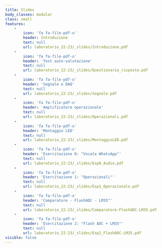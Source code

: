 ```yaml
---
title: Slides
body_classes: modular
class: small
features:
    -
        icon: 'fa fa-file-pdf-o'
        header: Introduzione
        text: null
        url: laboratorio_22-23/_slides/Introduzione.pdf
    -
        icon: 'fa fa-file-pdf-o'
        header: 'Test auto-valutazione'
        text: null
        url: laboratorio_22-23/_slides/Questionario_risposte.pdf
    -
        icon: 'fa fa-file-pdf-o'
        header: 'Segnale e DAQ'
        text: null
        url: laboratorio_22-23/_slides/Segnale.pdf
    -
        icon: 'fa fa-file-pdf-o'
        header: 'Amplificatore operazionale'
        text: null
        url: laboratorio_22-23/_slides/Operazionali.pdf
    -
        icon: 'fa fa-file-pdf-o'
        header: 'Montaggio LED'
        text: null
        url: laboratorio_22-23/_slides/MontaggioLED.pdf
    -
        icon: 'fa fa-file-pdf-o'
        header: 'Esercitazione 0: "Vocale WhatsApp"'
        text: null
        url: laboratorio_22-23/_slides/Esp0_Audio.pdf
    -
        icon: 'fa fa-file-pdf-o'
        header: 'Esercitazione 1: "Operazionali"'
        text: null
        url: laboratorio_22-23/_slides/Esp1_Operazionale.pdf
    -
        icon: 'fa fa-file-pdf-o'
        header: 'Comparatore - FlashADC - LM35"'
        text: null
        url: laboratorio_22-23/_slides/Comparatore-FlashADC-LM35.pdf
    -
        icon: 'fa fa-file-pdf-o'
        header: 'Esercitazione 2: "Flash ADC + LM35"'
        text: null
        url: laboratorio_22-23/_slides/Esp2_FlashADC-LM35.pdf
visible: false
---
```


<!---
    -
        icon: 'fa fa-file-pdf-o'
        header: 'Conversione A/D'
        text: null
    -
        icon: 'fa fa-file-pdf-o'
        header: 'Elettronica Digitale (prima parte)'
        text: null
    -
        icon: 'fa fa-file-pdf-o'
        header: LabWiew
        text: null
    -
        icon: 'fa fa-file-pdf-o'
        header: Transistor
        text: null
    -
        icon: 'fa fa-file-pdf-o'
        header: 'Elettronica Digitale (seconda parte)'
        text: null
    -
        icon: 'fa fa-file-pdf-o'
        header: 'Segnali periodici'
        text: null
    -
        icon: 'fa fa-file-pdf-o'
        header: 'Segnali aperiodici'
        text: null
    -
        icon: 'fa fa-file-pdf-o'
        header: 'Banda di un segnale - Filtri'
        text: null
    -
        icon: 'fa fa-file-pdf-o'
        header: 'Esercizio 0 (Audio)'
        text: null
    -
        icon: 'fa fa-file-pdf-o'
        header: 'Segnali a tempo discreto'
        text: null
    -
        icon: 'fa fa-file-pdf-o'
        header: 'FPGA - intro'
        text: null
    -
        icon: 'fa fa-file-pdf-o'
        header: 'FPGA - esercizi'
        text: null
    -
        icon: 'fa fa-file-pdf-o'
        header: 'Esercizio 1 (Studio in frequenza di un segnale)'
        text: null
    -
        icon: 'fa fa-file-pdf-o'
        header: 'Esercizio 2 (Operazionale)'
        text: null
    -
        icon: 'fa fa-file-pdf-o'
        header: 'Fotodiodo e LED'
        text: null
    -
        icon: 'fa fa-file-pdf-o'
        header: 'Esercizio 3 (Fotodiodo)'
        text: null
    -
        icon: 'fa fa-file-pdf-o'
        header: 'Comparatore, FlashADC, TDC con FPGA e LM35'
        text: null
    -
        icon: 'fa fa-file-pdf-o'
        header: 'Esercizio 4'
        text: null
-->